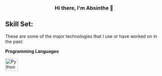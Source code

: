 <h3 align="center"> Hi there, I'm Absinthe 👋</h3>

## Skill Set:

  These are some of the major technologies that I use or have worked on in the past:

  **Programming Languages**

  <img title="Python" alt="Python" width="40px" scr="https://raw.githubusercontent.com/github/explore/master/topics/python/python.png"/>
